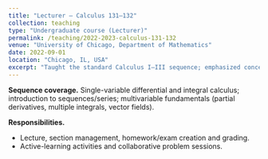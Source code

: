 ```yaml
---
title: "Lecturer — Calculus 131–132"
collection: teaching
type: "Undergraduate course (Lecturer)"
permalink: /teaching/2022-2023-calculus-131-132
venue: "University of Chicago, Department of Mathematics"
date: 2022-09-01
location: "Chicago, IL, USA"
excerpt: "Taught the standard Calculus I–III sequence; emphasized conceptual understanding, modeling, and scaffolded problem-solving."
---
```


**Sequence coverage.** Single-variable differential and integral calculus; introduction to sequences/series; multivariable fundamentals (partial derivatives, multiple integrals, vector fields).

**Responsibilities.**
- Lecture, section management, homework/exam creation and grading.
- Active-learning activities and collaborative problem sessions.
